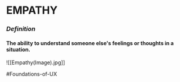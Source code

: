 # EMPATHY

### *Definition*
#### The ability to understand someone else's feelings or thoughts in a situation.

![[Empathy(Image).jpg]]

#Foundations-of-UX 